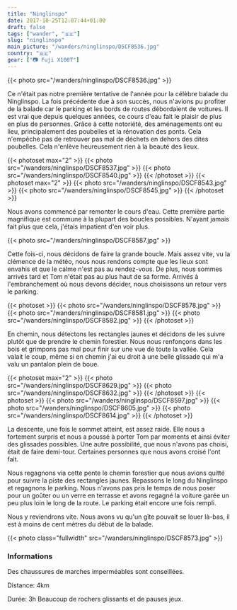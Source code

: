 ```yaml
---
title: "Ninglinspo"
date: 2017-10-25T12:07:44+01:00
draft: false
tags: ["wander", "🇧🇪"]
slug: "ninglinspo"
main_picture: "/wanders/ninglinspo/DSCF8536.jpg"
country: "🇧🇪"
gear: ["📷 Fuji X100T"]
---
```


{{< photo src="/wanders/ninglinspo/DSCF8536.jpg" >}}

Ce n'était pas notre première tentative de l'année pour la célèbre balade du Ninglinspo. La fois précédente due à son succès, nous n'avions pu profiter de la balade car le parking et les bords de routes débordaient de voitures. Il est vrai que depuis quelques années, ce cours d'eau fait le plaisir de plus en plus de personnes. Grâce à cette notoriété, des aménagements ont eu lieu, principalement des poubelles et la rénovation des ponts. Cela n'empêche pas de retrouver pas mal de déchets en dehors des dites poubelles. Cela n'enlève heureusement rien à la beauté des lieux.

{{< photoset max="2" >}}
  {{< photo src="/wanders/ninglinspo/DSCF8537.jpg" >}}
  {{< photo src="/wanders/ninglinspo/DSCF8540.jpg" >}}
{{< /photoset >}}
{{< photoset max="2" >}}
  {{< photo src="/wanders/ninglinspo/DSCF8543.jpg" >}}
  {{< photo src="/wanders/ninglinspo/DSCF8545.jpg" >}}
{{< /photoset >}}

Nous avons commencé par remonter le cours d'eau. Cette première partie magnifique est commune à la plupart des boucles possibles. N'ayant jamais fait plus que cela, j'étais impatient d'en voir plus.

{{< photo src="/wanders/ninglinspo/DSCF8587.jpg" >}}

Cette fois-ci, nous décidons de faire la grande boucle. Mais assez vite, vu la clémence de la météo, nous nous rendons compte que les lieux sont envahis et que le calme n'est pas au rendez-vous. De plus, nous sommes arrivés tard et Tom n'était pas au plus haut de sa forme. Arrivés à l'embranchement où nous devons décider, nous choisissons un retour vers le parking.

{{< photoset >}}
  {{< photo src="/wanders/ninglinspo/DSCF8578.jpg" >}}
  {{< photo src="/wanders/ninglinspo/DSCF8581.jpg" >}}
  {{< photo src="/wanders/ninglinspo/DSCF8582.jpg" >}}
{{< /photoset >}}

En chemin, nous détectons les rectangles jaunes et décidons de les suivre plutôt que de prendre le chemin forestier. Nous nous renfonçons dans les bois et grimpons pas mal pour finir sur une vue de toute la vallée. Cela valait le coup, même si en chemin j'ai eu droit à une belle glissade qui m'a valu un pantalon plein de boue.

{{< photoset max="2" >}}
  {{< photo src="/wanders/ninglinspo/DSCF8629.jpg" >}}
  {{< photo src="/wanders/ninglinspo/DSCF8632.jpg" >}}
{{< /photoset >}}
{{< photoset >}}
  {{< photo src="/wanders/ninglinspo/DSCF8597.jpg" >}}
  {{< photo src="/wanders/ninglinspo/DSCF8605.jpg" >}}
  {{< photo src="/wanders/ninglinspo/DSCF8614.jpg" >}}
{{< /photoset >}}

La descente, une fois le sommet atteint, est assez raide. Elle nous a fortement surpris et nous a poussé à porter Tom par moments et ainsi éviter des glissades possibles. Une autre possibilité, que nous n'avons pas choisi, était de faire demi-tour. Certaines personnes que nous avons croisé l'ont fait.

Nous regagnons via cette pente le chemin forestier que nous avions quitté pour suivre la piste des rectangles jaunes. Repassons le long du Ninglinspo et regagnons le parking. Nous n'avons pas pris le temps de nous poser pour un goûter ou un verre en terrasse et avons regagné la voiture garée un peu plus loin le long de la route. Le parking était encore une fois rempli.

Nous y reviendrons vite. Nous avons vu qu'un gîte pouvait se louer là-bas, il est à moins de cent mètres du début de la balade.

{{< photo class="fullwidth" src="/wanders/ninglinspo/DSCF8573.jpg" >}}



### Informations

Des chaussures de marches imperméables sont conseillées.

Distance: 4km

Durée: 3h Beaucoup de rochers glissants et de pauses jeux.
